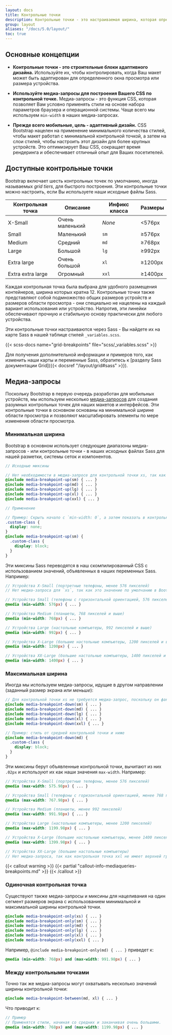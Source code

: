 ```yaml
---
layout: docs
title: Контрольные точки
description: Контрольные точки - это настраиваемая ширина, которая определяет поведение адаптивного макета на разных устройствах или размерах области просмотра в Bootstrap.
group: layout
aliases: "/docs/5.0/layout/"
toc: true
---
```


## Основные концепции

- **Контрольные точки - это строительные блоки адаптивного дизайна.** Используйте их, чтобы контролировать, когда Ваш макет может быть адаптирован для определенного окна просмотра или размера устройства.

- **Используйте медиа-запросы для построения Вашего CSS по контрольной точке.** Медиа-запросы - это функция CSS, которая позволяет Вам условно применять стили на основе набора параметров браузера и операционной системы. Чаще всего мы используем `min-width` в наших медиа-запросах.

- **Прежде всего мобильные, цель - адаптивный дизайн.** CSS Bootstrap нацелен на применение минимального количества стилей, чтобы макет работал с минимальной контрольной точкой, а затем на слои стилей, чтобы настроить этот дизайн для более крупных устройств. Это оптимизирует Ваш CSS, сокращает время рендеринга и обеспечивает отличный опыт для Ваших посетителей.

## Доступные контрольные точки

Bootstrap включает шесть контрольных точек по умолчанию, иногда называемых _grid tiers_, для быстрого построения. Эти контрольные точки можно настроить, если Вы используете наши исходные файлы Sass.

<table class="table">
  <thead>
    <tr>
      <th>Контрольная точка</th>
      <th>Описание</th>
      <th>Инфикс класса</th>
      <th>Размеры</th>
    </tr>
  </thead>
  <tbody>
    <tr>
      <td>X-Small</td>
      <td>Очень маленький</td>
      <td><em>None</em></td>
      <td>&lt;576px</td>
    </tr>
    <tr>
      <td>Small</td>
      <td>Маленький</td>
      <td><code>sm</code></td>
      <td>&ge;576px</td>
    </tr>
    <tr>
      <td>Medium</td>
      <td>Средний</td>
      <td><code>md</code></td>
      <td>&ge;768px</td>
    </tr>
    <tr>
      <td>Large</td>
      <td>Большой</td>
      <td><code>lg</code></td>
      <td>&ge;992px</td>
    </tr>
    <tr>
      <td>Extra large</td>
      <td>Очень большой</td>
      <td><code>xl</code></td>
      <td>&ge;1200px</td>
    </tr>
    <tr>
      <td>Extra extra large</td>
      <td>Огромный</td>
      <td><code>xxl</code></td>
      <td>&ge;1400px</td>
    </tr>
  </tbody>
</table>

Каждая контрольная точка была выбрана для удобного размещения контейнеров, ширина которых кратна 12. Контрольные точки также представляют собой подмножество общих размеров устройств и размеров области просмотра - они специально не нацелены на каждый вариант использования или устройство. Напротив, эти линейки обеспечивают прочную и стабильную основу практически для любого устройства.

Эти контрольные точки настраиваются через Sass - Вы найдете их на карте Sass в нашей таблице стилей `_variables.scss`.

{{< scss-docs name="grid-breakpoints" file="scss/_variables.scss" >}}

Для получения дополнительной информации и примеров того, как изменить наши карты и переменные Sass, обратитесь к [разделу Sass документации Grid]({{< docsref "/layout/grid#sass" >}}).

## Медиа-запросы

Поскольку Bootstrap в первую очередь разработан для мобильных устройств, мы используем несколько [медиа-запросов](https://developer.mozilla.org/en-US/docs/Web/CSS/Media_Queries/Using_media_queries) для создания разумных контрольных точек для наших макетов и интерфейсов. Эти контрольные точки в основном основаны на минимальной ширине области просмотра и позволяют масштабировать элементы по мере изменения области просмотра.

### Минимальная ширина

Bootstrap в основном использует следующие диапазоны медиа-запросов - или контрольные точки - в наших исходных файлах Sass для нашей разметки, системы сеток и компонентов.

```scss
// Исходные миксины

// Нет необходимости в медиа-запросе для контрольной точки xs, так как это эффективно `@media (min-width: 0) { ... }`
@include media-breakpoint-up(sm) { ... }
@include media-breakpoint-up(md) { ... }
@include media-breakpoint-up(lg) { ... }
@include media-breakpoint-up(xl) { ... }
@include media-breakpoint-up(xxl) { ... }

// Применение

// Пример: Скрыть начало с `min-width: 0`, а затем показать в контрольной точке `sm`
.custom-class {
  display: none;
}
@include media-breakpoint-up(sm) {
  .custom-class {
    display: block;
  }
}
```

Эти миксины Sass переводятся в наш скомпилированный CSS с использованием значений, объявленных в наших переменных Sass. Например:

```scss
// Устройства X-Small (портретные телефоны, менее 576 пикселей)
// Нет медиа-запроса для `xs`, так как это значение по умолчанию в Bootstrap

// Устройства Small (телефоны с горизонтальной ориентацией, 576 пикселей и выше)
@media (min-width: 576px) { ... }

// Устройства Medium (планшеты, 768 пикселей и выше)
@media (min-width: 768px) { ... }

// Устройства Large (настольные компьютеры, 992 пикселей и выше)
@media (min-width: 992px) { ... }

// Устройства X-Large (большие настольные компьютеры, 1200 пикселей и выше)
@media (min-width: 1200px) { ... }

// Устройства XX-Large (большие настольные компьютеры, 1400 пикселей и выше)
@media (min-width: 1400px) { ... }
```

### Максимальная ширина

Иногда мы используем медиа-запросы, идущие в другом направлении (заданный размер экрана *или меньше*):

```scss
// Для контрольной точки xs не требуется медиа-запрос, поскольку он фактически `@media (max-width: 0) { ... }`
@include media-breakpoint-down(sm) { ... }
@include media-breakpoint-down(md) { ... }
@include media-breakpoint-down(lg) { ... }
@include media-breakpoint-down(xl) { ... }
@include media-breakpoint-down(xxl) { ... }

// Пример: стиль от средней контрольной точки и ниже
@include media-breakpoint-down(md) {
  .custom-class {
    display: block;
  }
}
```

Эти миксины берут объявленные контрольной точки, вычитают из них `.02px` и используют их как наши значения `max-width`. Например:

```scss
// Устройства X-Small (портретные телефоны, менее 576 пикселей)
@media (max-width: 575.98px) { ... }

// Устройства Small (телефоны с горизонтальной ориентацией, менее 768 пикселей)
@media (max-width: 767.98px) { ... }

// Устройства Medium (планшеты, менее 992 пикселей)
@media (max-width: 991.98px) { ... }

// Устройства Large (настольные компьютеры, менее 1200 пикселей)
@media (max-width: 1199.98px) { ... }

// Устройства X-Large (большие настольные компьютеры, менее 1400 пикселей)
@media (max-width: 1399.98px) { ... }

// Устройства XX-Large (большие настольные компьютеры)
// Нет медиа-запроса, так как контрольная точка xxl не имеет верхней границы ширины
```

{{< callout warning >}}
{{< partial "callout-info-mediaqueries-breakpoints.md" >}}
{{< /callout >}}

### Одиночная контрольная точка

Существуют также медиа-запросы и миксины для нацеливания на один сегмент размеров экрана с использованием минимальной и максимальной ширины контрольной точки.

```scss
@include media-breakpoint-only(xs) { ... }
@include media-breakpoint-only(sm) { ... }
@include media-breakpoint-only(md) { ... }
@include media-breakpoint-only(lg) { ... }
@include media-breakpoint-only(xl) { ... }
@include media-breakpoint-only(xxl) { ... }
```

Например, `@include media-breakpoint-only(md) { ... }` приведет к:

```scss
@media (min-width: 768px) and (max-width: 991.98px) { ... }
```

### Между контрольными точками

Точно так же медиа-запросы могут охватывать несколько значений ширины контрольной точки:

```scss
@include media-breakpoint-between(md, xl) { ... }
```

Что приводит к:

```scss
// Пример
// Применятся стили, начиная со средних и заканчивая очень большими.
@media (min-width: 768px) and (max-width: 1199.98px) { ... }
```
